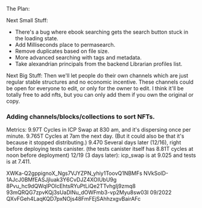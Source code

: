 
The Plan:


  

Next Small Stuff:
- There's a bug where ebook searching gets the search button stuck in the loading state.
- Add Milliseconds place to permasearch. 
- Remove duplicates based on file size.
- More advanced searching with tags and metadata.
- Take alexandrian principals from the backend Librarian profiles list.




Next Big Stuff:
Then we'll let people do their own channels which are just regular stable structures and no economic incentive. 
These channels could be open for everyone to edit, or only for the owner to edit.
I think it'll be totally free to add nfts, but you can only add them if you own the original or copy.









### Adding channels/blocks/collections to sort NFTs.

Metrics: 
9.97T Cycles in ICP Swap at 830 am, and it's dispersing once per minute.
9.765T Cycles at 7am the next day. (But it could also be that it's because it stopped distributing.)
9.470 Several days later (12/16), right before deploying tests canister. (the tests canister itself has 8.81T cycles at noon before deployment)
12/19 (3 days later): icp_swap is at 9.025 and tests is at 7.411.


XWKa-Q2gppignoX_Ngs7VJYZPN_yhiy1ToovQ1NBMFs
NVkSolD-1AJcJ0BMfEASJjIuak3Y6CvDJZ4XOIUbU9g
8Pvu_hc9dQWqIPOIcEhtsRYuPtLiQe2TTvhgIj9zmq8 
93mQRQG7zpvKQj3sUaDlNu_dOWFmb3-vp2Myu8sw03I  09/2022
QXvFGeh4LaqKQD7pxNOjs48FmFEjSAhhzxgvBairAFc

